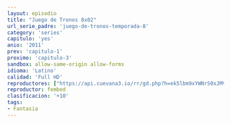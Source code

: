 ```yaml
---
layout: episodio
title: "Juego de Tronos 8x02"
url_serie_padre: 'juego-de-tronos-temporada-8'
category: 'series'
capitulo: 'yes'
anio: '2011'
prev: 'capitulo-1'
proximo: 'capitulo-3'
sandbox: allow-same-origin allow-forms
idioma: 'Latino'
calidad: 'Full HD'
reproductores: ["https://api.cuevana3.io/rr/gd.php?h=ek5lbm9xYWNrS0xJMVp5b21KREk0dFBLbjVkaHhkRGdrOG1jbnBpUnhhS1Z0Sm1Dck1tdDJwblFtSGV0a3JqV25iYXFwV3Zhdzc2MnhIV0tpOHk2NTdhU3FadVkyUT09"]
reproductor: fembed
clasificacion: '+10'
tags:
- Fantasia
---
```











